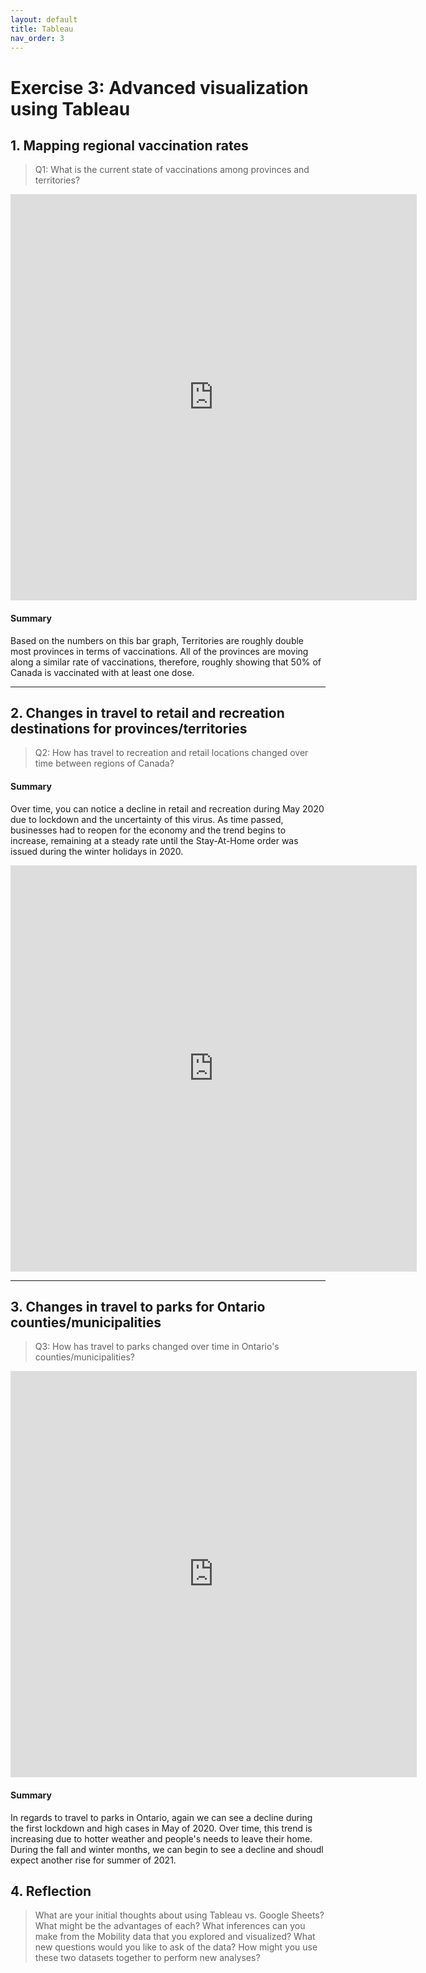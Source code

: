 ```yaml
---
layout: default
title: Tableau
nav_order: 3
---
```


# Exercise 3: Advanced visualization using Tableau


## 1. Mapping regional vaccination rates
> Q1: What is the current state of vaccinations among provinces and territories?  

<!-- Paste your embed code for your figure below-->

<iframe seamless frameborder="0" src="https://public.tableau.com/views/vaxper100/Sheet1?:embed=yes&:display_count=yes&:showVizHome=no" width = '650' height = '650' scrolling='no'></iframe> 

#### Summary
<!-- Write a 2-sentence summary of the trends shown in the figure embedded above-->
Based on the numbers on this bar graph, Territories are roughly double most provinces in terms of vaccinations. All of the provinces are moving along a similar rate of vaccinations, therefore, roughly showing that 50% of Canada is vaccinated with at least one dose. 

---

## 2. Changes in travel to retail and recreation destinations for provinces/territories
> Q2: How has travel to recreation and retail locations changed over time between regions of Canada?  

<!-- Paste your embed code for your figure below-->

#### Summary
<!-- Write a 2-sentence summary of the trends shown in the figure embedded above-->

Over time, you can notice a decline in retail and recreation during May 2020 due to lockdown and the uncertainty of this virus. As time passed, businesses had to reopen for the economy and the trend begins to increase, remaining at a steady rate until the Stay-At-Home order was issued during the winter holidays in 2020.  

<iframe seamless frameborder="0" src="https://public.tableau.com/views/retailandrectravel/Dashboard1?:embed=yes&:display_count=yes&:showVizHome=no" width = '650' height = '650' scrolling='no'></iframe> 

---

## 3. Changes in travel to parks for Ontario counties/municipalities
> Q3: How has travel to parks changed over time in Ontario's counties/municipalities?  

<!-- Paste your embed code for your figure below-->

<iframe seamless frameborder="0" src="https://public.tableau.com/views/parksinontario/Dashboard1?:embed=yes&:display_count=yes&:showVizHome=no" width = '650' height = '650' scrolling='no'></iframe> 

#### Summary
<!-- Write a 2-sentence summary of the trends shown in the figure embedded above-->

In regards to travel to parks in Ontario, again we can see a decline during the first lockdown and high cases in May of 2020. Over time, this trend is increasing due to hotter weather and people's needs to leave their home. During the fall and winter months, we can begin to see a decline and shoudl expect another rise for summer of 2021. 


## 4. Reflection 
> What are your initial thoughts about using Tableau vs. Google Sheets? What might be the advantages of each? 
> What inferences can you make from the Mobility data that you explored and visualized? 
> What new questions would you like to ask of the data? 
> How might you use these two datasets together to perform new analyses? 

<!-- Write a short response below-->



